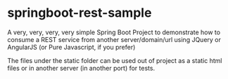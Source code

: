 # springboot-rest-sample

A very, very, very, very simple Spring Boot Project to demonstrate how to consume a REST service from another 
server/domain/url using JQuery or AngularJS (or Pure Javascript, if you prefer)


The files under the static folder can be used out of project as a static html files or in another server (in another port) for tests.
